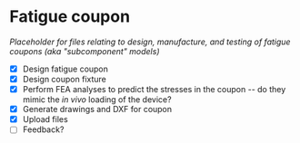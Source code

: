 # Fatigue coupon

*Placeholder for files relating to design, manufacture, and testing of fatigue coupons (aka "subcomponent" models)*

- [x] Design fatigue coupon
- [x] Design coupon fixture
- [x] Perform FEA analyses to predict the stresses in the coupon -- do they mimic the *in vivo* loading of the device?
- [x] Generate drawings and DXF for coupon
- [x] Upload files
- [ ] Feedback?
